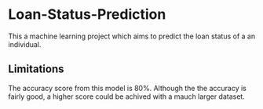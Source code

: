 # Loan-Status-Prediction
This a machine learning project which aims to predict the loan status of a an individual.


## Limitations
The accuracy score from this model is 80%. Although the the accuracy is fairly good, a higher score could be achived with a mauch larger dataset.


